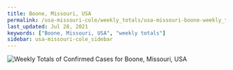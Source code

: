 ```yaml
---
title: Boone, Missouri, USA
permalink: /usa-missouri-cole/weekly_totals/usa-missouri-boone-weekly_totals.html
last_updated: Jul 28, 2021
keywords: ["Boone, Missouri, USA", "weekly totals"]
sidebar: usa-missouri-cole_sidebar
---
```


![Weekly Totals of Confirmed Cases for Boone, Missouri, USA](/covid_tracker/images/graphs/usa-missouri-boone-weekly_totals_graph.png)
